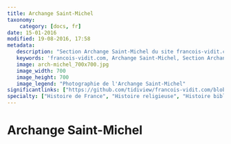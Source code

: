 ```yaml
---
title: Archange Saint-Michel
taxonomy:
    category: [docs, fr]
date: 15-01-2016
modified: 19-08-2016, 17:58
metadata:
   description: "Section Archange Saint-Michel du site francois-vidit.com"
   keywords: 'francois-vidit.com, Archange Saint-Michel, Section Archange Saint-Michel'
   image: arch-michel_700x700.jpg
   image_width: 700
   image_height: 700
   image_legend: "Photographie de l'Archange Saint-Michel"
significantlinks: ["https://github.com/tidiview/francois-vidit.com/blob/develop/user/sites/docs/pages/01.reference/mont-saint-michel/arch-michel/chapter.fr.md"]
specialty: ["Histoire de France", "Histoire religieuse", "Histoire biblique"]
---
```


# Archange Saint-Michel